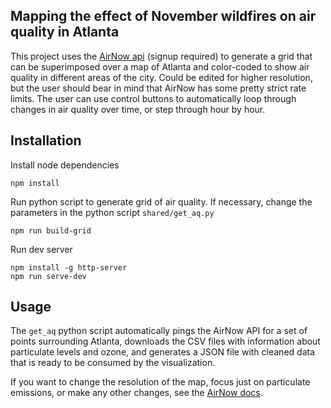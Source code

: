 Mapping the effect of November wildfires on air quality in Atlanta
---

This project uses the [AirNow api](https://docs.airnowapi.org/HistoricalObservationsByLatLon/docs) (signup required) to generate a grid that can be superimposed over a map of Atlanta and color-coded to show air quality in different areas of the city. Could be edited for higher resolution, but the user should bear in mind that AirNow has some pretty strict rate limits. The user can use control buttons to automatically loop through changes in air quality over time, or step through hour by hour.

Installation
---
Install node dependencies

`npm install`

Run python script to generate grid of air quality. If necessary, change the parameters in the python script `shared/get_aq.py`

`npm run build-grid`

Run dev server

```
npm install -g http-server
npm run serve-dev
```

Usage
---
The `get_aq` python script automatically pings the AirNow API for a set of points surrounding Atlanta, downloads the CSV files with information about particulate levels and ozone, and generates a JSON file with cleaned data that is ready to be consumed by the visualization.

If you want to change the resolution of the map, focus just on particulate emissions, or make any other changes, see the [AirNow docs](https://docs.airnowapi.org/HistoricalObservationsByLatLon/docs).


